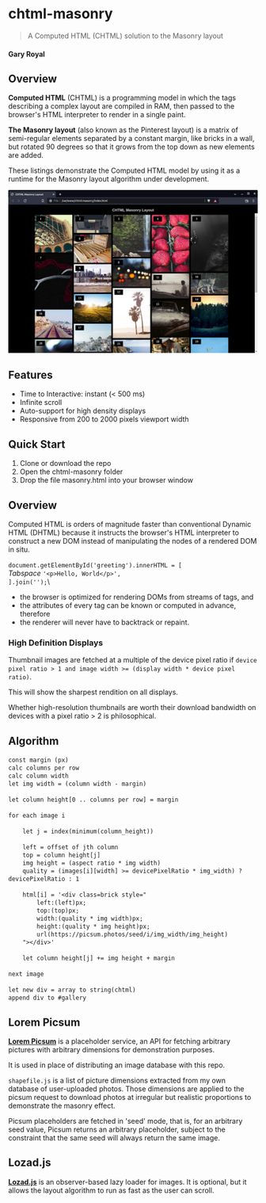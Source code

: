 # chtml-masonry
> A Computed HTML (CHTML) solution to the Masonry layout

#### Gary Royal

## Overview

**Computed HTML** (CHTML) is a programming model in which the tags describing a complex layout are compiled in RAM, then passed to the browser's HTML interpreter to render in a single paint. 

**The Masonry layout** (also known as the Pinterest layout) is a matrix of semi-regular elements separated by a constant margin, like bricks in a wall, but rotated 90 degrees so that it grows from the top down as new elements are added.

These listings demonstrate the Computed HTML model by using it as a runtime for the Masonry layout algorithm under development.

![screenshot](masonry.png)


## Features 

* Time to Interactive: instant (< 500 ms)
* Infinite scroll
* Auto-support for high density displays
* Responsive from 200 to 2000 pixels viewport width


## Quick Start

1. Clone or download the repo
2. Open the chtml-masonry folder
3. Drop the file masonry.html into your browser window


## Overview

Computed HTML is orders of magnitude faster than conventional Dynamic HTML (DHTML) because it instructs the browser's HTML interpreter to construct a new DOM instead of manipulating the nodes of a rendered DOM in situ.

`document.getElementById('greeting').innerHTML = [`\
*Tabspace* `'<p>Hello, World</p>',`\
`].join('');`\

* the browser is optimized for rendering DOMs from streams of tags, and
* the attributes of every tag can be known or computed in advance, therefore
* the renderer will never have to backtrack or repaint. 


### High Definition Displays

Thumbnail images are fetched at a multiple of the device pixel ratio if `device pixel ratio > 1 and image width >= (display width * device pixel ratio)`.  

This will show the sharpest rendition on all displays. 

Whether high-resolution thumbnails are worth their download bandwidth on devices with a pixel ratio > 2 is philosophical. 


## Algorithm

```
const margin (px)
calc columns per row
calc column width
let img width = (column width - margin)

let column height[0 .. columns per row] = margin

for each image i

	let j = index(minimum(column_height))
	
	left = offset of jth column
	top = column height[j]
	img height = (aspect ratio * img width)
	quality = (images[i][width] >= devicePixelRatio * img_width) ? devicePixelRatio : 1
	
	html[i] = '<div class=brick style="
		left:(left)px; 
		top:(top)px; 
		width:(quality * img width)px; 
		height:(quality * img height)px; 
		url(https://picsum.photos/seed/i/img_width/img_height)
	"></div>'

	let column height[j] += img height + margin
	
next image

let new div = array to string(chtml)
append div to #gallery
```

## Lorem Picsum 

**[Lorem Picsum](https://picsum.photos/)** is a placeholder service, an API for fetching arbitrary pictures with arbitrary dimensions for demonstration purposes.

It is used in place of distributing an image database with this repo.

`shapefile.js` is a list of picture dimensions extracted from my own database of user-uploaded photos. Those dimensions are applied to the picsum request to download photos at irregular but realistic proportions to demonstrate the masonry effect. 

Picsum placeholders are fetched in 'seed' mode, that is, for an arbitrary seed value, Picsum returns an arbitrary placeholder, subject to the constraint that the same seed will always return the same image.


## Lozad.js

**[Lozad.js](https://github.com/ApoorvSaxena/lozad.js)** is an observer-based lazy loader for images. It is optional, but it allows the layout algorithm to run as fast as the user can scroll. 
